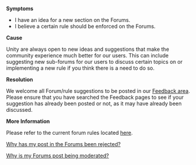 
        

**Symptoms** 

*   I have an idea for a new section on the Forums.
*   I believe a certain rule should be enforced on the Forums.

**Cause** 

Unity are always open to new ideas and suggestions that make the community experience much better for our users. This can include suggesting new sub-forums for our users to discuss certain topics on or implementing a new rule if you think there is a need to do so.

**Resolution** 

We welcome all Forum/rule suggestions to be posted in our [Feedback area](https://forum.unity3d.com/forums/forum-issues-feedback.111/). Please ensure that you have searched the Feedback pages to see if your suggestion has already been posted or not, as it may have already been discussed.

**More Information** 

Please refer to the current forum rules located [here](http://forum.unity3d.com/threads/unity-developer-network-rules.151486/).

[Why has my post in the Forums been rejected?](/hc/en-us/articles/206081526-Why-has-my-post-in-the-Forums-been-rejected-)

[Why is my Forums post being moderated?](/hc/en-us/articles/209622673-Why-is-my-Forums-post-being-moderated-)

      